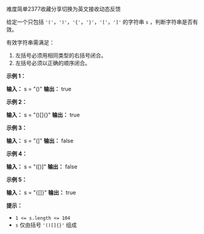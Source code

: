 难度简单2377收藏分享切换为英文接收动态反馈

给定一个只包括 `'('`，`')'`，`'{'`，`'}'`，`'['`，`']'` 的字符串 `s` ，判断字符串是否有效。

有效字符串需满足：

1.  左括号必须用相同类型的右括号闭合。
2.  左括号必须以正确的顺序闭合。

**示例 1：** 

**输入：** s = "()"
**输出：** true

**示例 2：** 

**输入：** s = "()\[\]{}"
**输出：** true

**示例 3：** 

**输入：** s = "(\]"
**输出：** false

**示例 4：** 

**输入：** s = "(\[)\]"
**输出：** false

**示例 5：** 

**输入：** s = "{\[\]}"
**输出：** true

**提示：** 

*   `1 <= s.length <= 104`
*   `s` 仅由括号 `'()[]{}'` 组成